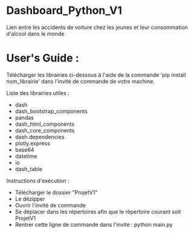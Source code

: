 # Dashboard_Python_V1
Lien entre les accidents de voiture chez les jeunes et leur consommation d'alcool dans le monde


# User's Guide :

Télécharger les librairies ci-dessous  à l'aide de la commande 'pip install nom_librairie' dans l'invité de commande de votre machine.

Liste des librairies utiles :
- dash
- dash_bootstrap_components
- pandas
- dash_html_components
- dash_core_components
- dash.dependencies
- plotly.express
- base64
- datetime
- io
- dash_table

Instructions d'exécution :

- Télécharger le dossier "ProjetV1"
- Le dézipper
- Ouvrir l'invité de commande
- Se déplacer dans les répertoires afin que le répertoire courant soit ProjetV1
- Rentrer cette ligne de commande dans l'invité : python main.py
